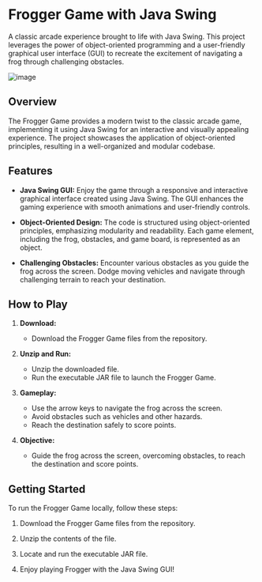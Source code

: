 # Frogger Game with Java Swing

A classic arcade experience brought to life with Java Swing. This project leverages the power of object-oriented programming and a user-friendly graphical user interface (GUI) to recreate the excitement of navigating a frog through challenging obstacles.

![image](https://github.com/BilalM04/Frogger/assets/77511892/2033ccd6-a5bd-4a63-8b62-57d4c5c0459f)


## Overview

The Frogger Game provides a modern twist to the classic arcade game, implementing it using Java Swing for an interactive and visually appealing experience. The project showcases the application of object-oriented principles, resulting in a well-organized and modular codebase.

## Features

- **Java Swing GUI:** Enjoy the game through a responsive and interactive graphical interface created using Java Swing. The GUI enhances the gaming experience with smooth animations and user-friendly controls.

- **Object-Oriented Design:** The code is structured using object-oriented principles, emphasizing modularity and readability. Each game element, including the frog, obstacles, and game board, is represented as an object.

- **Challenging Obstacles:** Encounter various obstacles as you guide the frog across the screen. Dodge moving vehicles and navigate through challenging terrain to reach your destination.

## How to Play

1. **Download:**
   - Download the Frogger Game files from the repository.

2. **Unzip and Run:**
   - Unzip the downloaded file.
   - Run the executable JAR file to launch the Frogger Game.

3. **Gameplay:**
   - Use the arrow keys to navigate the frog across the screen.
   - Avoid obstacles such as vehicles and other hazards.
   - Reach the destination safely to score points.

4. **Objective:**
   - Guide the frog across the screen, overcoming obstacles, to reach the destination and score points.

## Getting Started

To run the Frogger Game locally, follow these steps:

1. Download the Frogger Game files from the repository.

2. Unzip the contents of the file.

3. Locate and run the executable JAR file.

4. Enjoy playing Frogger with the Java Swing GUI!
